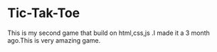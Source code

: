 # Tic-Tak-Toe
This is my second game that build on html,css,js .I made it a 3 month ago.This is very amazing game.
